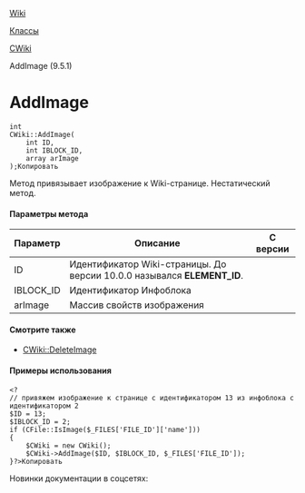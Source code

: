 [Wiki](/api_help/wiki/index.php)

[Классы](/api_help/wiki/classes/index.php)

[CWiki](/api_help/wiki/classes/cwiki/index.php)

AddImage (9.5.1)

AddImage
========

```
int
CWiki::AddImage(
	int ID,
	int IBLOCK_ID,
	array arImage
);Копировать
```

Метод привязывает изображение к Wiki-странице. Нестатический метод.

#### Параметры метода

| Параметр | Описание | С версии |
| --- | --- | --- |
| ID | Идентификатор Wiki-страницы. До версии 10.0.0 назывался **ELEMENT\_ID**. |  |
| IBLOCK\_ID | Идентификатор Инфоблока |  |
| arImage | Массив свойств изображения |  |

#### Смотрите также

* [CWiki::DeleteImage](/api_help/wiki/classes/cwiki/DeleteImage.php)

#### Примеры использования

```
<?
// привяжем изображение к странице с идентификатором 13 из инфоблока с идентификатором 2
$ID = 13;
$IBLOCK_ID = 2;
if (CFile::IsImage($_FILES['FILE_ID']['name']))
{
	$CWiki = new CWiki();
	$CWiki->AddImage($ID, $IBLOCK_ID, $_FILES['FILE_ID']);
}?>Копировать
```

Новинки документации в соцсетях: